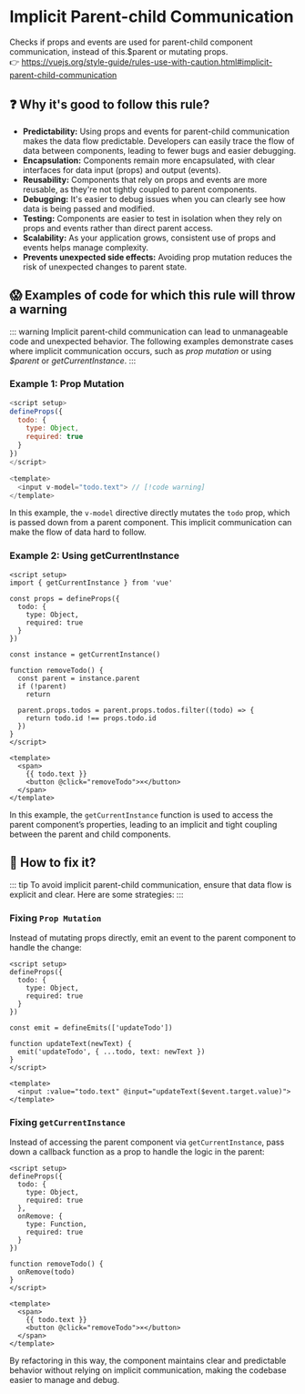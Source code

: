 # Implicit Parent-child Communication

Checks if props and events are used for parent-child component communication, instead of this.$parent or mutating props. &nbsp;&nbsp;<br />
👉 https://vuejs.org/style-guide/rules-use-with-caution.html#implicit-parent-child-communication

## ❓ Why it's good to follow this rule?

- **Predictability:** Using props and events for parent-child communication makes the data flow predictable. Developers can easily trace the flow of data between components, leading to fewer bugs and easier debugging.
- **Encapsulation:** Components remain more encapsulated, with clear interfaces for data input (props) and output (events).
- **Reusability:** Components that rely on props and events are more reusable, as they're not tightly coupled to parent components.
- **Debugging:** It's easier to debug issues when you can clearly see how data is being passed and modified.
- **Testing:** Components are easier to test in isolation when they rely on props and events rather than direct parent access.
- **Scalability:** As your application grows, consistent use of props and events helps manage complexity.
- **Prevents unexpected side effects:** Avoiding prop mutation reduces the risk of unexpected changes to parent state.

## 😱 Examples of code for which this rule will throw a warning

::: warning
Implicit parent-child communication can lead to unmanageable code and unexpected behavior. The following examples demonstrate cases where implicit communication occurs, such as *prop mutation* or using *$parent* or *getCurrentInstance*.
:::

### Example 1: Prop Mutation
```js
<script setup>
defineProps({
  todo: {
    type: Object,
    required: true
  }
})
</script>

<template>
  <input v-model="todo.text"> // [!code warning]
</template>
```

In this example, the `v-model` directive directly mutates the `todo` prop, which is passed down from a parent component. This implicit communication can make the flow of data hard to follow.

### Example 2: Using getCurrentInstance
```vue{11,18-20}
<script setup>
import { getCurrentInstance } from 'vue'

const props = defineProps({
  todo: {
    type: Object,
    required: true
  }
})

const instance = getCurrentInstance()

function removeTodo() {
  const parent = instance.parent
  if (!parent)
    return

  parent.props.todos = parent.props.todos.filter((todo) => {
    return todo.id !== props.todo.id
  })
}
</script>

<template>
  <span>
    {{ todo.text }}
    <button @click="removeTodo">×</button>
  </span>
</template>
```

In this example, the `getCurrentInstance` function is used to access the parent component’s properties, leading to an implicit and tight coupling between the parent and child components.

## 🤩 How to fix it?

::: tip
To avoid implicit parent-child communication, ensure that data flow is explicit and clear. Here are some strategies:
:::

### Fixing `Prop Mutation`
Instead of mutating props directly, emit an event to the parent component to handle the change:
```vue
<script setup>
defineProps({
  todo: {
    type: Object,
    required: true
  }
})

const emit = defineEmits(['updateTodo'])

function updateText(newText) {
  emit('updateTodo', { ...todo, text: newText })
}
</script>

<template>
  <input :value="todo.text" @input="updateText($event.target.value)">
</template>
```

### Fixing `getCurrentInstance`

Instead of accessing the parent component via `getCurrentInstance`, pass down a callback function as a prop to handle the logic in the parent:
```vue
<script setup>
defineProps({
  todo: {
    type: Object,
    required: true
  },
  onRemove: {
    type: Function,
    required: true
  }
})

function removeTodo() {
  onRemove(todo)
}
</script>

<template>
  <span>
    {{ todo.text }}
    <button @click="removeTodo">×</button>
  </span>
</template>
```

By refactoring in this way, the component maintains clear and predictable behavior without relying on implicit communication, making the codebase easier to manage and debug.
